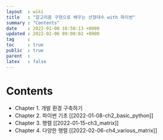 ```yaml
---
layout  : wiki
title   : "알고리즘 구현으로 배우는 선형대수 with 파이썬"
summary : "Contents" 
date    : 2022-01-08 16:50:13 +0900
updated : 2022-02-06 09:00:02 +0900
tag     : 
toc     : true
public  : true
parent  : 
latex   : false
---
```


# Contents

* Chapter 1. 개발 환경 구축하기
* Chapter 2. 파이썬 기초 [[2022-01-08-ch2_basic_python]]
* Chapter 3. 행렬 [[2022-01-15-ch3_matrix]]
* Chapter 4. 다양한 행렬 [[2022-02-06-ch4_various_matrix]]
